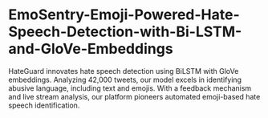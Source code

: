 # EmoSentry-Emoji-Powered-Hate-Speech-Detection-with-Bi-LSTM-and-GloVe-Embeddings
HateGuard innovates hate speech detection using BiLSTM with GloVe embeddings. Analyzing 42,000 tweets, our model excels in identifying abusive language, including text and emojis. With a feedback mechanism and live stream analysis, our platform pioneers automated emoji-based hate speech identification.
